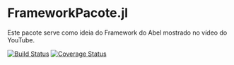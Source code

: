 # FrameworkPacote.jl

Este pacote serve como ideia do Framework do Abel mostrado no vídeo do YouTube.

[![Build Status](https://travis-ci.com/abelsiqueira/FrameworkPacote.jl.svg?branch=main)](https://travis-ci.com/abelsiqueira/FrameworkPacote.jl)
[![Coverage Status](https://coveralls.io/repos/github/abelsiqueira/FrameworkPacote.jl/badge.svg?branch=main)](https://coveralls.io/github/abelsiqueira/FrameworkPacote.jl?branch=main)